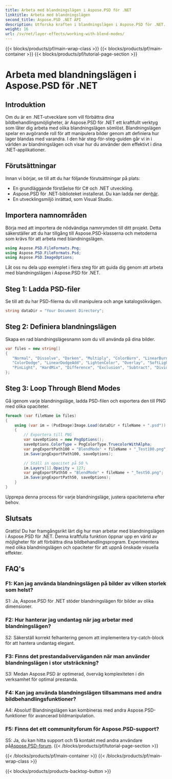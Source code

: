 ```yaml
---
title: Arbeta med blandningslägen i Aspose.PSD för .NET
linktitle: Arbeta med blandningslägen
second_title: Aspose.PSD .NET API
description: Utforska kraften i blandningslägen i Aspose.PSD för .NET. Denna handledning guidar dig genom att tillämpa olika blandningslägen med steg-för-steg-exempel.
weight: 16
url: /sv/net/layer-effects/working-with-blend-modes/
---
```


{{< blocks/products/pf/main-wrap-class >}}
{{< blocks/products/pf/main-container >}}
{{< blocks/products/pf/tutorial-page-section >}}

# Arbeta med blandningslägen i Aspose.PSD för .NET

## Introduktion

Om du är en .NET-utvecklare som vill förbättra dina bildbehandlingsmöjligheter, är Aspose.PSD för .NET ett kraftfullt verktyg som låter dig arbeta med olika blandningslägen sömlöst. Blandningslägen spelar en avgörande roll för att manipulera bilder genom att definiera hur lager blandas med varandra. I den här steg-för-steg-guiden går vi in i världen av blandningslägen och visar hur du använder dem effektivt i dina .NET-applikationer.

## Förutsättningar

Innan vi börjar, se till att du har följande förutsättningar på plats:

- En grundläggande förståelse för C# och .NET utveckling.
-  Aspose.PSD för .NET-biblioteket installerat. Du kan ladda ner den[här](https://releases.aspose.com/psd/net/).
- En utvecklingsmiljö inrättad, som Visual Studio.

## Importera namnområden

Börja med att importera de nödvändiga namnrymden till ditt projekt. Detta säkerställer att du har tillgång till Aspose.PSD-klasserna och metoderna som krävs för att arbeta med blandningslägen.

```csharp
using Aspose.PSD.FileFormats.Png;
using Aspose.PSD.FileFormats.Psd;
using Aspose.PSD.ImageOptions;
```

Låt oss nu dela upp exemplet i flera steg för att guida dig genom att arbeta med blandningslägen i Aspose.PSD för .NET.

## Steg 1: Ladda PSD-filer

Se till att du har PSD-filerna du vill manipulera och ange katalogsökvägen.

```csharp
string dataDir = "Your Document Directory";
```

## Steg 2: Definiera blandningslägen

Skapa en rad blandningslägesnamn som du vill använda på dina bilder.

```csharp
var files = new string[]
{
   "Normal", "Dissolve", "Darken", "Multiply", "ColorBurn", "LinearBurn", "DarkerColor", "Lighten", "Screen",
   "ColorDodge", "LinearDodgeAdd", "LightenColor", "Overlay", "SoftLight", "HardLight", "VividLight", "LinearLight",
   "PinLight", "HardMix", "Difference", "Exclusion", "Subtract", "Divide", "Hue", "Saturation", "Color", "Luminosity"
};
```

## Steg 3: Loop Through Blend Modes

Gå igenom varje blandningsläge, ladda PSD-filen och exportera den till PNG med olika opaciteter.

```csharp
foreach (var fileName in files)
{
    using (var im = (PsdImage)Image.Load(dataDir + fileName + ".psd"))
    {
        // Exportera till PNG
        var saveOptions = new PngOptions();
        saveOptions.ColorType = PngColorType.TruecolorWithAlpha;
        var pngExportPath100 = "BlendMode" + fileName + "_Test100.png";
        im.Save(pngExportPath100, saveOptions);

        // Ställ in opacitet på 50 %
        im.Layers[1].Opacity = 127;
        var pngExportPath50 = "BlendMode" + fileName + "_Test50.png";
        im.Save(pngExportPath50, saveOptions);
    }
}
```

Upprepa denna process för varje blandningsläge, justera opaciteterna efter behov.

## Slutsats

Grattis! Du har framgångsrikt lärt dig hur man arbetar med blandningslägen i Aspose.PSD för .NET. Denna kraftfulla funktion öppnar upp en värld av möjligheter för att förbättra dina bildbehandlingsprogram. Experimentera med olika blandningslägen och opaciteter för att uppnå önskade visuella effekter.

## FAQ's

### F1: Kan jag använda blandningslägen på bilder av vilken storlek som helst?

S1: Ja, Aspose.PSD för .NET stöder blandningslägen för bilder av olika dimensioner.

### F2: Hur hanterar jag undantag när jag arbetar med blandningslägen?

S2: Säkerställ korrekt felhantering genom att implementera try-catch-block för att hantera undantag elegant.

### F3: Finns det prestandaöverväganden när man använder blandningslägen i stor utsträckning?

S3: Medan Aspose.PSD är optimerad, överväg komplexiteten i din verksamhet för optimal prestanda.

### F4: Kan jag använda blandningslägen tillsammans med andra bildbehandlingsfunktioner?

A4: Absolut! Blandningslägen kan kombineras med andra Aspose.PSD-funktioner för avancerad bildmanipulation.

### F5: Finns det ett communityforum för Aspose.PSD-support?

 S5: Ja, du kan hitta support och få kontakt med andra användare på[Aspose.PSD-forum](https://forum.aspose.com/c/psd/34).
{{< /blocks/products/pf/tutorial-page-section >}}

{{< /blocks/products/pf/main-container >}}
{{< /blocks/products/pf/main-wrap-class >}}

{{< blocks/products/products-backtop-button >}}
